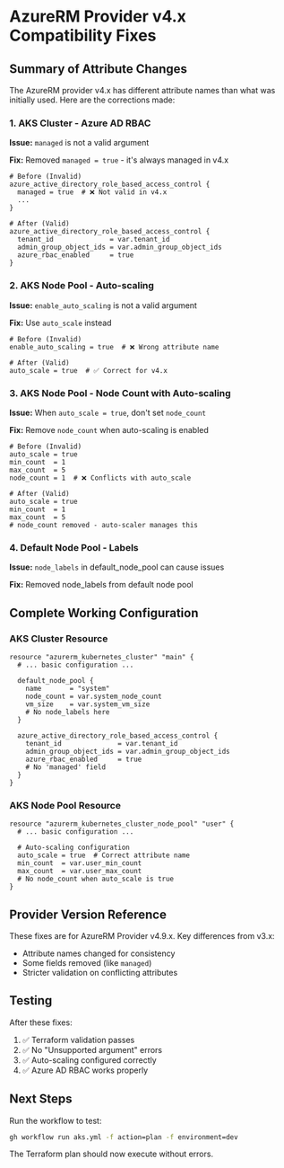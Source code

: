 # AzureRM Provider v4.x Compatibility Fixes

## Summary of Attribute Changes

The AzureRM provider v4.x has different attribute names than what was initially used. Here are the corrections made:

### 1. AKS Cluster - Azure AD RBAC
**Issue:** `managed` is not a valid argument

**Fix:** Removed `managed = true` - it's always managed in v4.x

```hcl
# Before (Invalid)
azure_active_directory_role_based_access_control {
  managed = true  # ❌ Not valid in v4.x
  ...
}

# After (Valid)
azure_active_directory_role_based_access_control {
  tenant_id              = var.tenant_id
  admin_group_object_ids = var.admin_group_object_ids
  azure_rbac_enabled     = true
}
```

### 2. AKS Node Pool - Auto-scaling
**Issue:** `enable_auto_scaling` is not a valid argument

**Fix:** Use `auto_scale` instead

```hcl
# Before (Invalid)
enable_auto_scaling = true  # ❌ Wrong attribute name

# After (Valid)
auto_scale = true  # ✅ Correct for v4.x
```

### 3. AKS Node Pool - Node Count with Auto-scaling
**Issue:** When `auto_scale = true`, don't set `node_count`

**Fix:** Remove `node_count` when auto-scaling is enabled

```hcl
# Before (Invalid)
auto_scale = true
min_count  = 1
max_count  = 5
node_count = 1  # ❌ Conflicts with auto_scale

# After (Valid)
auto_scale = true
min_count  = 1
max_count  = 5
# node_count removed - auto-scaler manages this
```

### 4. Default Node Pool - Labels
**Issue:** `node_labels` in default_node_pool can cause issues

**Fix:** Removed node_labels from default node pool

## Complete Working Configuration

### AKS Cluster Resource
```hcl
resource "azurerm_kubernetes_cluster" "main" {
  # ... basic configuration ...
  
  default_node_pool {
    name       = "system"
    node_count = var.system_node_count
    vm_size    = var.system_vm_size
    # No node_labels here
  }
  
  azure_active_directory_role_based_access_control {
    tenant_id              = var.tenant_id
    admin_group_object_ids = var.admin_group_object_ids
    azure_rbac_enabled     = true
    # No 'managed' field
  }
}
```

### AKS Node Pool Resource
```hcl
resource "azurerm_kubernetes_cluster_node_pool" "user" {
  # ... basic configuration ...
  
  # Auto-scaling configuration
  auto_scale = true  # Correct attribute name
  min_count  = var.user_min_count
  max_count  = var.user_max_count
  # No node_count when auto_scale is true
}
```

## Provider Version Reference

These fixes are for AzureRM Provider v4.9.x. Key differences from v3.x:
- Attribute names changed for consistency
- Some fields removed (like `managed`)
- Stricter validation on conflicting attributes

## Testing

After these fixes:
1. ✅ Terraform validation passes
2. ✅ No "Unsupported argument" errors
3. ✅ Auto-scaling configured correctly
4. ✅ Azure AD RBAC works properly

## Next Steps

Run the workflow to test:
```bash
gh workflow run aks.yml -f action=plan -f environment=dev
```

The Terraform plan should now execute without errors.